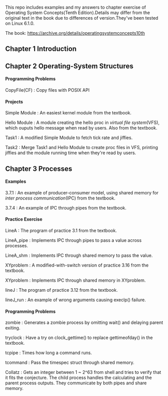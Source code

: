 This repo includes examples and my answers to chapter exercise of Operating System Concepts(Tenth Edition).Details may differ from the original text in the book due to differences of version.They've been tested on Linux 6.1.0.

The book: https://archive.org/details/operatingsystemconcepts10th

## Chapter 1 Introduction

## Chapter 2 Operating-System Structures

#### Programming Problems

CopyFile(CF) : Copy files with POSIX API

#### Projects

Simple Module : An easiest kernel module from the textbook.

Hello Module : A module creating the hello proc in *virtual file system*(VFS), which ouputs hello message when read by users. Also from the textbook.

Task1 : A modified Simple Module to fetch tick rate and jiffies.

Task2 : Merge Task1 and Hello Module to create proc files in VFS, printing jiffies and the module running time when they're read by users.

## Chapter 3 Processes

#### Examples

3.7.1 : An example of producer-consumer model, using shared memory for *inter process communication*(IPC) from the textbook.

3.7.4 : An example of IPC through pipes from the textbook.

#### Practice Exercise

LineA : The program of practice 3.1 from the textbook.

LineA_pipe : Implements IPC through pipes to pass a value across processes.

LineA_shm : Implements IPC through shared memory to pass the value.

XYproblem : A modified-with-switch version of practice 3.16 from the textbook.

XYproblem : Implements IPC through shared memory in XYproblem.

lineJ : The program of practice 3.12 from the textbook.

lineJ_run : An example of wrong arguments causing execlp() failure.

#### Programming Problems

zombie : Generates a zombie process by omitting wait() and delaying parent exiting.

tryclock : Have a try on clock_gettime() to replace gettimeofday() in the textbook.

tcpipe : Times how long a command runs.

tcommand : Pass the timespec struct through shared memory.

Collatz : Gets an integer between 1 ~ 2^63 from shell and tries to verify that it fits the conjecture. The child process handles the calculating and the parent process outputs. They communicate by both pipes and share memory.
